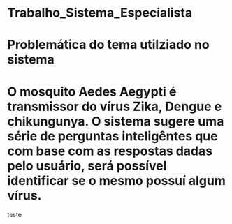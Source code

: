 # Trabalho_Sistema_Especialista


# Problemática do tema utilziado no sistema

# O mosquito Aedes Aegypti é transmissor do vírus Zika, Dengue e chikungunya. O sistema sugere uma série de perguntas inteligêntes que com base com as respostas dadas pelo usuário, será possível identificar se o mesmo possuí algum vírus.

teste
